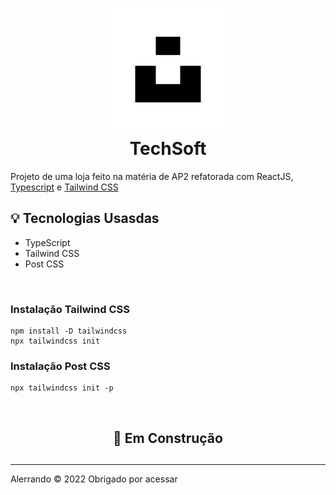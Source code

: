 <h1 align="center">
    <img src="./github/icon.jpg">
    </br>
    TechSoft
</h1>

<p>Projeto de uma loja feito na matéria de AP2 refatorada com ReactJS, <a href="https://www.typescriptlang.org/">Typescript</a> e <a href="https://tailwindcss.com/docs/installation">Tailwind CSS</a></p>


## 💡 Tecnologias Usasdas
<ul>
<li>TypeScript
<li>Tailwind CSS
<li>Post CSS
</ul>
</br>
<h3>Instalação Tailwind CSS</h3>

```
npm install -D tailwindcss
npx tailwindcss init
```

<h3>Instalação Post CSS</h3>

```
npx tailwindcss init -p
```

</br>

<div align="center">
    <h2>🚧 Em Construção<h2>
</div>

<hr />
<p>Alerrando © 2022 Obrigado por acessar</p>